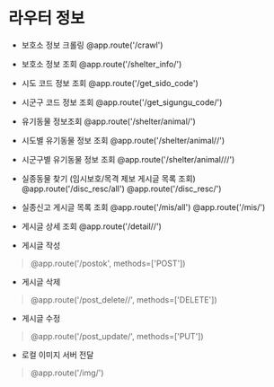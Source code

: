 # 라우터 정보


- 보호소 정보 크롤링
	@app.route('/crawl')

- 보호소 정보 조회
	@app.route('/shelter_info/<pageNo>')



- 시도 코드 정보 조회
	@app.route('/get_sido_code')

- 시군구 코드 정보 조회
	@app.route('/get_sigungu_code/<sido>')



- 유기동물 정보조회
	@app.route('/shelter/animal/<pageNo>')

- 시도별 유기동물 정보 조회
	@app.route('/shelter/animal/<sido>/<pageNo>')

- 시군구별 유기동물 정보 조회
	@app.route('/shelter/animal/<sido>/<sigungu>/<pageNo>')



- 실종동물 찾기 (임시보호/목격 제보 게시글 목록 조회)
	@app.route('/disc_resc/all')
	@app.route('/disc_resc/<pageNo>')


- 실종신고 게시글 목록 조회
	@app.route('/mis/all')
	@app.route('/mis/<pageNo>')

- 게시글 상세 조회
	@app.route('/detail/<postType>/<postID>')



- 게시글 작성
> @app.route('/postok', methods=['POST'])

- 게시글 삭제
> @app.route('/post_delete/<postType>/<postID>', methods=['DELETE'])

- 게시글 수정
> @app.route('/post_update/<postID>', methods=['PUT'])



- 로컬 이미지 서버 전달
> @app.route('/img/<imgName>')
